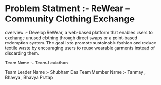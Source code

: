 # Problem Statment :- ReWear – Community Clothing Exchange
overview :- Develop ReWear, a web-based platform that enables users to exchange unused clothing
through direct swaps or a point-based redemption system. The goal is to promote sustainable
fashion and reduce textile waste by encouraging users to reuse wearable garments instead of
discarding them.


Team Name :- Team-Leviathan

Team Leader Name :- Shubham Das 
Team Member Name :- Tanmay , Bhavya , Bhavya Pratap 
